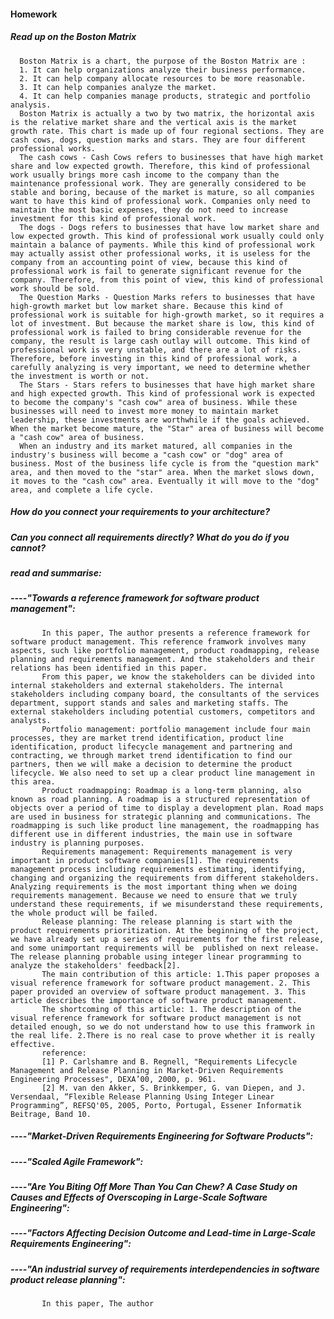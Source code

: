 #### Homework
##### Read up on the Boston Matrix
      Boston Matrix is a chart, the purpose of the Boston Matrix are :
      1. It can help organizations analyze their business performance.
      2. It can help company allocate resources to be more reasonable.
      3. It can help companies analyze the market.
      4. It can help companies manage products, strategic and portfolio analysis.
      Boston Matrix is actually a two by two matrix, the horizontal axis is the relative market share and the vertical axis is the market growth rate. This chart is made up of four regional sections. They are cash cows, dogs, question marks and stars. They are four different professional works.
      The cash cows - Cash Cows refers to businesses that have high market share and low expected growth. Therefore, this kind of professional work usually brings more cash income to the company than the maintenance professional work. They are generally considered to be stable and boring, because of the market is mature, so all companies want to have this kind of professional work. Companies only need to maintain the most basic expenses, they do not need to increase investment for this kind of professional work.
      The dogs - Dogs refers to businesses that have low market share and low expected growth. This kind of professional work usually could only maintain a balance of payments. While this kind of professional work may actually assist other professional works, it is useless for the company from an accounting point of view, because this kind of professional work is fail to generate significant revenue for the company. Therefore, from this point of view, this kind of professional work should be sold.
      The Question Marks - Question Marks refers to businesses that have high-growth market but low market share. Because this kind of professional work is suitable for high-growth market, so it requires a lot of investment. But because the market share is low, this kind of professional work is failed to bring considerable revenue for the company, the result is large cash outlay will outcome. This kind of professional work is very unstable, and there are a lot of risks. Therefore, before investing in this kind of professional work, a carefully analyzing is very important, we need to determine whether the investment is worth or not.
      The Stars - Stars refers to businesses that have high market share and high expected growth. This kind of professional work is expected to become the company's "cash cow" area of business. While these businesses will need to invest more money to maintain market leadership, these investments are worthwhile if the goals achieved. When the market become mature, the "Star" area of business will become a "cash cow" area of business.
      When an industry and its market matured, all companies in the industry's business will become a "cash cow" or "dog" area of business. Most of the business life cycle is from the "question mark" area, and then moved to the "star" area. When the market slows down, it moves to the "cash cow" area. Eventually it will move to the "dog" area, and complete a life cycle.
##### How do you connect your requirements to your architecture?






##### Can you connect all requirements directly? What do you do if you cannot?




##### read and summarise:

##### ----"Towards a reference framework for software product management":
           In this paper, The author presents a reference framework for software product management. This reference framwork involves many aspects, such like portfolio management, product roadmapping, release planning and requirements management. And the stakeholders and their relations has been identified in this paper.
           From this paper, we know the stakeholders can be divided into internal stakeholders and external stakeholders. The internal stakeholders including company board, the consultants of the services department, support stands and sales and marketing staffs. The external stakeholders including potential customers, competitors and analysts.
           Portfolio management: portfolio management include four main processes, they are market trend identification, product line identification, product lifecycle management and partnering and contracting, we through market trend identification to find our partners, then we will make a decision to determine the product lifecycle. We also need to set up a clear product line management in this area.
           Product roadmapping: Roadmap is a long-term planning, also known as road planning. A roadmap is a structured representation of objects over a period of time to display a development plan. Road maps are used in business for strategic planning and communications. The roadmapping is such like product line management, the roadmapping has different use in different industries, the main use in software industry is planning purposes. 
           Requirements management: Requirements management is very important in product software companies[1]. The requirements management process including requirements estimating, identifying, changing and organizing the requirements from different stakeholders. Analyzing requirements is the most important thing when we doing requirements management. Because we need to ensure that we truly understand these requirements, if we misunderstand these requirements, the whole product will be failed.
           Release planning: The release planning is start with the product requirements prioritization. At the beginning of the project, we have already set up a series of requirements for the first release, and some unimportant requirements will be  published on next release. The release planning probable using integer linear programming to analyze the stakeholders' feedback[2].  
           The main contribution of this article: 1.This paper proposes a visual reference framework for software product management. 2. This paper provided an overview of software product management. 3. This article describes the importance of software product management.
           The shortcoming of this article: 1. The description of the visual reference framework for software product management is not detailed enough, so we do not understand how to use this framwork in the real life. 2.There is no real case to prove whether it is really effective.          
           reference:
           [1] P. Carlshamre and B. Regnell, "Requirements Lifecycle Management and Release Planning in Market-Driven Requirements Engineering Processes", DEXA’00, 2000, p. 961.
           [2] M. van den Akker, S. Brinkkemper, G. van Diepen, and J. Versendaal, “Flexible Release Planning Using Integer Linear Programming”, REFSQ'05, 2005, Porto, Portugal, Essener Informatik Beitrage, Band 10.
##### ----"Market-Driven Requirements Engineering for Software Products":




##### ----"Scaled Agile Framework":




##### ----"Are You Biting Off More Than You Can Chew? A Case Study on Causes and Effects of Overscoping in Large-Scale Software Engineering":




##### ----"Factors Affecting Decision Outcome and Lead-time in Large-Scale Requirements Engineering":








##### ----"An industrial survey of requirements interdependencies in software product release planning":
           In this paper, The author
